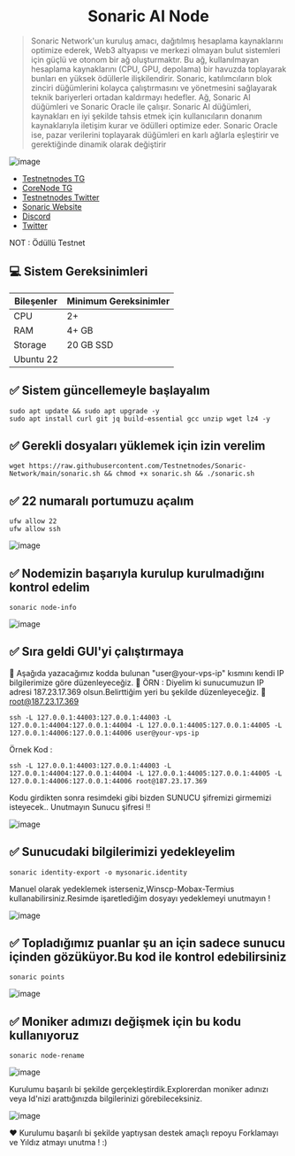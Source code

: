 <h1 align="center"> Sonaric AI Node </h1>

> Sonaric Network'un kuruluş amacı, dağıtılmış hesaplama kaynaklarını optimize ederek, Web3 altyapısı ve merkezi olmayan bulut sistemleri için güçlü ve otonom bir ağ oluşturmaktır. Bu ağ, kullanılmayan hesaplama kaynaklarını (CPU, GPU, depolama) bir havuzda toplayarak bunları en yüksek ödüllerle 
 ilişkilendirir. Sonaric, katılımcıların blok zinciri düğümlerini kolayca çalıştırmasını ve yönetmesini sağlayarak teknik bariyerleri ortadan kaldırmayı hedefler.
 Ağ, Sonaric AI düğümleri ve Sonaric Oracle ile çalışır. Sonaric AI düğümleri, kaynakları en iyi şekilde tahsis etmek için kullanıcıların donanım kaynaklarıyla iletişim kurar ve ödülleri optimize eder. Sonaric Oracle ise, pazar verilerini toplayarak düğümleri en karlı ağlarla eşleştirir ve 
 gerektiğinde dinamik olarak değiştirir

![image](https://github.com/Testnetnodes/Sonaric-Network/assets/115115403/a4bc9a2d-d57b-4053-bcd9-351d1bf3390c)

 * [Testnetnodes TG](https://t.me/testnetnodesgenel)<br>
 * [CoreNode TG](https://t.me/corenodechat)<br>
 * [Testnetnodes Twitter](https://twitter.com/testnetnodes)<br>
 * [Sonaric Website](https://tracker.sonaric.xyz/)<br>
 * [Discord](https://discord.gg/MZ247hw47z)<br>
 * [Twitter](https://x.com/SonaricNetwork)<br>

NOT : Ödüllü Testnet 

 ## 💻 Sistem Gereksinimleri

| Bileşenler | Minimum Gereksinimler | 
| ------------ | ------------ |
| CPU |	2+|
| RAM	| 4+ GB |
| Storage	| 20 GB SSD |
| Ubuntu 22 |


 ## ✅ Sistem güncellemeyle başlayalım
```shell
sudo apt update && sudo apt upgrade -y
sudo apt install curl git jq build-essential gcc unzip wget lz4 -y
```

 ## ✅ Gerekli dosyaları yüklemek için izin verelim
```shell
wget https://raw.githubusercontent.com/Testnetnodes/Sonaric-Network/main/sonaric.sh && chmod +x sonaric.sh && ./sonaric.sh
```

 ## ✅ 22 numaralı portumuzu açalım
```shell
ufw allow 22
ufw allow ssh
```
![image](https://github.com/Testnetnodes/Sonaric-Network/assets/115115403/04055994-1d8f-4478-94e6-d138e3885706)

 
 ## ✅ Nodemizin başarıyla kurulup kurulmadığını kontrol edelim
```shell
sonaric node-info
```
![image](https://github.com/Testnetnodes/Sonaric-Network/assets/115115403/de1581a4-bba6-490e-aba0-2392a5caece2)

 ## ✅ Sıra geldi GUI'yi çalıştırmaya
🔎 Aşağıda yazacağımız kodda bulunan "user@your-vps-ip" kısmını kendi IP bilgilerimize göre düzenleyeceğiz. 
🔎 ÖRN : Diyelim ki sunucumuzun IP adresi 187.23.17.369 olsun.Belirttiğim yeri bu şekilde düzenleyeceğiz.   📌    root@187.23.17.369 
```shell
ssh -L 127.0.0.1:44003:127.0.0.1:44003 -L 127.0.0.1:44004:127.0.0.1:44004 -L 127.0.0.1:44005:127.0.0.1:44005 -L 127.0.0.1:44006:127.0.0.1:44006 user@your-vps-ip
```

Örnek Kod :
```
ssh -L 127.0.0.1:44003:127.0.0.1:44003 -L 127.0.0.1:44004:127.0.0.1:44004 -L 127.0.0.1:44005:127.0.0.1:44005 -L 127.0.0.1:44006:127.0.0.1:44006 root@187.23.17.369
```
Kodu girdikten sonra resimdeki gibi bizden SUNUCU şifremizi girmemizi isteyecek.. Unutmayın Sunucu şifresi !! 

![image](https://github.com/Testnetnodes/Sonaric-Network/assets/115115403/f0039df3-2e64-4095-bf64-b500d7259465)


 ## ✅ Sunucudaki bilgilerimizi yedekleyelim
```shell
sonaric identity-export -o mysonaric.identity
```
Manuel olarak yedeklemek isterseniz,Winscp-Mobax-Termius kullanabilirsiniz.Resimde işaretlediğim dosyayı yedeklemeyi unutmayın ! 

![image](https://github.com/Testnetnodes/Sonaric-Network/assets/115115403/04cae3e5-f09e-4e8b-8b43-d661164163be)

 ## ✅ Topladığımız puanlar şu an için sadece sunucu içinden gözüküyor.Bu kod ile kontrol edebilirsiniz
```shell
sonaric points
```
![image](https://github.com/Testnetnodes/Sonaric-Network/assets/115115403/9c656cea-e29e-49b8-9930-5dde04299e48)

 ## ✅ Moniker adımızı değişmek için bu kodu kullanıyoruz
```shell
sonaric node-rename
```
![image](https://github.com/Testnetnodes/Sonaric-Network/assets/115115403/3758f952-d3df-402c-8766-0a9efedd0ba5)

Kurulumu başarılı bi şekilde gerçekleştirdik.Explorerdan moniker adınızı veya Id'nizi arattığınızda bilgilerinizi görebileceksiniz.

![image](https://github.com/Testnetnodes/Sonaric-Network/assets/115115403/1a57a2b0-d610-4e69-9586-e18a358f45d6)

❤️ Kurulumu başarılı bi şekilde yaptıysan destek amaçlı repoyu Forklamayı ve Yıldız atmayı unutma ! :)





 

 

 
 
